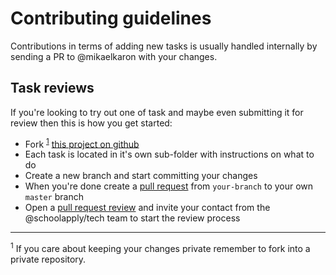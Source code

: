 # Contributing guidelines

Contributions in terms of adding new tasks is usually handled internally by sending a PR to @mikaelkaron with your changes.

## Task reviews

If you're looking to try out one of task and maybe even submitting it for review then this is how you get started:

- Fork <sup>[1](#footnote-1)</sup> [this project on github](https://github.com/schoolapply/sa-bootstrap)
- Each task is located in it's own sub-folder with instructions on what to do
- Create a new branch and start committing your changes
- When you're done create a [pull request](https://help.github.com/articles/creating-a-pull-request/) from `your-branch` to your own `master` branch
- Open a [pull request review](https://help.github.com/articles/about-pull-request-reviews/) and invite your contact from the @schoolapply/tech team to start the review process

----

<a name="footnote-1"><sup>1</sup></a> If you care about keeping your changes private remember to fork into a private repository.